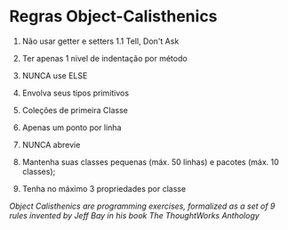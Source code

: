 # Regras Object-Calisthenics

1. Não usar getter e setters
   1.1 Tell, Don't Ask

2. Ter apenas 1 nivel de indentação por método

3. NUNCA use ELSE

4. Envolva seus tipos primitivos

5. Coleções de primeira Classe

6. Apenas um ponto por linha

7. NUNCA abrevie

8. Mantenha suas classes pequenas (máx. 50 linhas) e pacotes (máx. 10 classes);

9. Tenha no máximo 3 propriedades por classe

_Object Calisthenics are programming exercises, formalized as a set of 9 rules invented by Jeff Bay in his book The ThoughtWorks Anthology_
